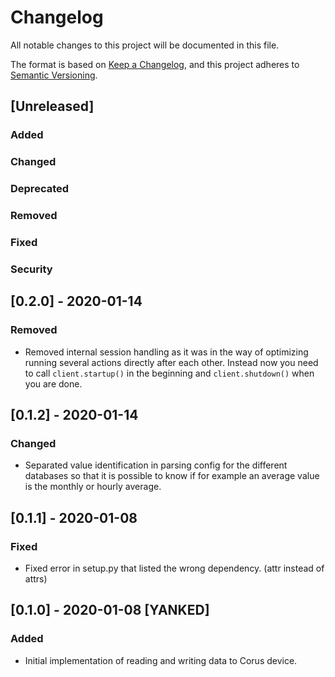 # Changelog
All notable changes to this project will be documented in this file.

The format is based on [Keep a Changelog](https://keepachangelog.com/en/1.0.0/),
and this project adheres to [Semantic Versioning](https://semver.org/spec/v2.0.0.html).

## [Unreleased]
### Added 
### Changed
### Deprecated
### Removed
### Fixed
### Security

## [0.2.0] - 2020-01-14

### Removed
- Removed internal session handling as it was in the way of optimizing running several actions
directly after each other. Instead now you need to call `client.startup()` in the
beginning and `client.shutdown()` when you are done. 

## [0.1.2] - 2020-01-14

### Changed
-  Separated value identification in parsing config for the different databases so that 
it is possible to know if for example an average value is the monthly or hourly average.  

## [0.1.1] - 2020-01-08

### Fixed
- Fixed error in setup.py that listed the wrong dependency. (attr instead of attrs)

## [0.1.0] - 2020-01-08 [YANKED]

### Added
- Initial implementation of reading and writing data to Corus device.